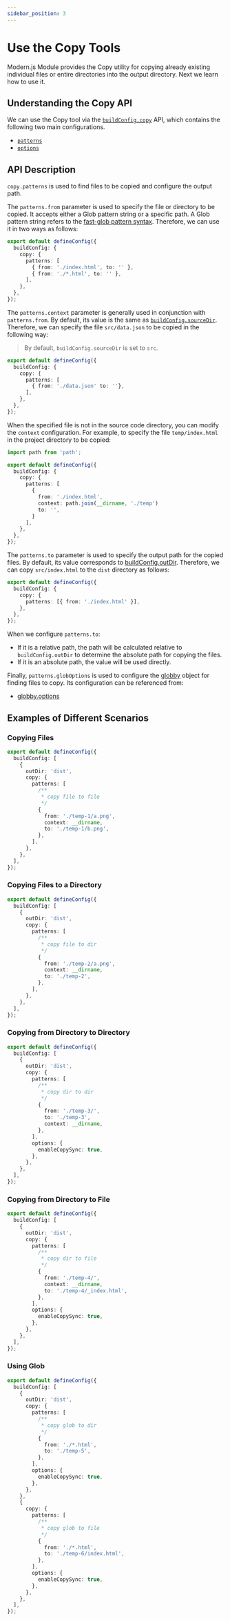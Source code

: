```yaml
---
sidebar_position: 3
---
```


# Use the Copy Tools

Modern.js Module provides the Copy utility for copying already existing individual files or entire directories into the output directory. Next we learn how to use it.

## Understanding the Copy API

We can use the Copy tool via the [`buildConfig.copy`](/en/api/config/build-config#copy) API, which contains the following two main configurations.

- [`patterns`](/en/api/config/build-config#copypatterns)
- [`options`](/en/api/config/build-config#copyoptions)

## API Description

`copy.patterns` is used to find files to be copied and configure the output path.

The `patterns.from` parameter is used to specify the file or directory to be copied. It accepts either a Glob pattern string or a specific path. A Glob pattern string refers to the [fast-glob pattern syntax](https://github.com/mrmlnc/fast-glob#pattern-syntax). Therefore, we can use it in two ways as follows:

```ts
export default defineConfig({
  buildConfig: {
    copy: {
      patterns: [
        { from: './index.html', to: '' },
        { from: './*.html', to: '' },
      ],
    },
  },
});
```


The `patterns.context` parameter is generally used in conjunction with `patterns.from`. By default, its value is the same as [`buildConfig.sourceDir`](/api/config/build-config#sourcedir). Therefore, we can specify the file `src/data.json` to be copied in the following way:

> By default, `buildConfig.sourceDir` is set to `src`.

```ts
export default defineConfig({
  buildConfig: {
    copy: {
      patterns: [
        { from: './data.json' to: ''},
      ],
    },
  },
});
```

When the specified file is not in the source code directory, you can modify the `context` configuration. For example, to specify the file `temp/index.html` in the project directory to be copied:

```ts
import path from 'path';

export default defineConfig({
  buildConfig: {
    copy: {
      patterns: [
        {
          from: './index.html',
          context: path.join(__dirname, './temp')
          to: '',
        }
      ],
    },
  },
});
```

The `patterns.to` parameter is used to specify the output path for the copied files. By default, its value corresponds to [buildConfig.outDir](/api/config/build-config#outDir). Therefore, we can copy `src/index.html` to the `dist` directory as follows:

```ts
export default defineConfig({
  buildConfig: {
    copy: {
      patterns: [{ from: './index.html' }],
    },
  },
});
```

When we configure `patterns.to`:

- If it is a relative path, the path will be calculated relative to `buildConfig.outDir` to determine the absolute path for copying the files.
- If it is an absolute path, the value will be used directly.

Finally, `patterns.globOptions` is used to configure the [globby](https://github.com/sindresorhus/globby) object for finding files to copy. Its configuration can be referenced from:

- [globby.options](https://github.com/sindresorhus/globby#options)

## Examples of Different Scenarios

### Copying Files

```ts
export default defineConfig({
  buildConfig: [
    {
      outDir: 'dist',
      copy: {
        patterns: [
          /**
           * copy file to file
           */
          {
            from: './temp-1/a.png',
            context: __dirname,
            to: './temp-1/b.png',
          },
        ],
      },
    },
  ],
});
```

### Copying Files to a Directory

```ts
export default defineConfig({
  buildConfig: [
    {
      outDir: 'dist',
      copy: {
        patterns: [
          /**
           * copy file to dir
           */
          {
            from: './temp-2/a.png',
            context: __dirname,
            to: './temp-2',
          },
        ],
      },
    },
  ],
});
```

### Copying from Directory to Directory

```ts
export default defineConfig({
  buildConfig: [
    {
      outDir: 'dist',
      copy: {
        patterns: [
          /**
           * copy dir to dir
           */
          {
            from: './temp-3/',
            to: './temp-3',
            context: __dirname,
          },
        ],
        options: {
          enableCopySync: true,
        },
      },
    },
  ],
});
```

### Copying from Directory to File

```ts
export default defineConfig({
  buildConfig: [
    {
      outDir: 'dist',
      copy: {
        patterns: [
          /**
           * copy dir to file
           */
          {
            from: './temp-4/',
            context: __dirname,
            to: './temp-4/_index.html',
          },
        ],
        options: {
          enableCopySync: true,
        },
      },
    },
  ],
});
```

### Using Glob

```ts
export default defineConfig({
  buildConfig: [
    {
      outDir: 'dist',
      copy: {
        patterns: [
          /**
           * copy glob to dir
           */
          {
            from: './*.html',
            to: './temp-5',
          },
        ],
        options: {
          enableCopySync: true,
        },
      },
    },
    {
      copy: {
        patterns: [
          /**
           * copy glob to file
           */
          {
            from: './*.html',
            to: './temp-6/index.html',
          },
        ],
        options: {
          enableCopySync: true,
        },
      },
    },
  ],
});
```
